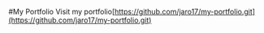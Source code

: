 #My Portfolio
Visit my portfolio[https://github.com/jaro17/my-portfolio.git](https://github.com/jaro17/my-portfolio.git)
